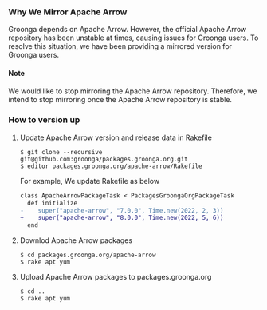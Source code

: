 ### Why We Mirror Apache Arrow

Groonga depends on Apache Arrow. However, the official Apache Arrow repository has been unstable at times, causing issues for Groonga users. To resolve this situation, we have been providing a mirrored version for Groonga users.

#### Note

We would like to stop mirroring the Apache Arrow repository.
Therefore, we intend to stop mirroring once the Apache Arrow repository is stable.

### How to version up

1. Update Apache Arrow version and release data in Rakefile

   ```console
   $ git clone --recursive git@github.com:groonga/packages.groonga.org.git
   $ editor packages.groonga.org/apache-arrow/Rakefile
   ```

   For example, We update Rakefile as below

   ```diff
   class ApacheArrowPackageTask < PackagesGroongaOrgPackageTask
	 def initialize
   -    super("apache-arrow", "7.0.0", Time.new(2022, 2, 3))
   +    super("apache-arrow", "8.0.0", Time.new(2022, 5, 6))
	 end
   ```

2. Downlod Apache Arrow packages

   ```console
   $ cd packages.groonga.org/apache-arrow
   $ rake apt yum
   ```

3. Upload Apache Arrow packages to packages.groonga.org

   ```console
   $ cd ..
   $ rake apt yum
   ```
